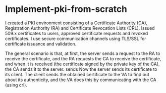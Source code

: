 # Implement-pki-from-scratch
I created a PKI environment consisting of a Certificate Authority (CA), Registration Authority (RA) and Certificate Revocation Lists (CRL). Issued 509.x certificates to users, approved certificate requests and revoked certificates. I use secure communication channels using TLS/SSL for certificate issuance and validation.

The general scenario is that, at first, the server sends a request to the RA to receive the certificate, and the RA requests the CA to receive the certificate, and when it is received (the certificate signed by the private key of the CA), the CA sends it to the server. sends
Now the server sends its certificate to its client.
The client sends the obtained certificate to the VA to find out about its authenticity, and the VA does this by communicating with the CA (using crl).
